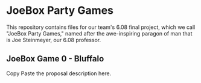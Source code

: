 # JoeBox Party Games

This repository contains files for our team's 6.08 final project, 
which we call "JoeBox Party Games," named after the awe-inspiring 
paragon of man that is Joe Steinmeyer, our 6.08 professor.

## JoeBox Game 0 - Bluffalo

Copy Paste the proposal description here.
